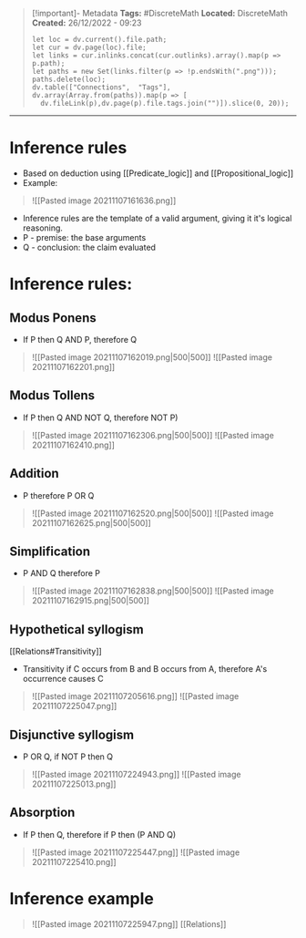 > [!important]- Metadata
> **Tags:** #DiscreteMath 
> **Located:** DiscreteMath
> **Created:** 26/12/2022 - 09:23
> ```dataviewjs
>let loc = dv.current().file.path;
>let cur = dv.page(loc).file;
>let links = cur.inlinks.concat(cur.outlinks).array().map(p => p.path);
>let paths = new Set(links.filter(p => !p.endsWith(".png")));
>paths.delete(loc);
>dv.table(["Connections",  "Tags"], dv.array(Array.from(paths)).map(p => [
>   dv.fileLink(p),dv.page(p).file.tags.join("")]).slice(0, 20));
> ```

___
# Inference rules
- Based on deduction using [[Predicate_logic]] and [[Propositional_logic]]
- Example:

> ![[Pasted image 20211107161636.png]]

- Inference rules are the template of a valid argument, giving it it's logical reasoning.
- P - premise: the base arguments
- Q - conclusion: the claim evaluated 
# Inference rules:
## Modus Ponens
- If P then Q AND P, therefore Q

> ![[Pasted image 20211107162019.png|500|500]]
> ![[Pasted image 20211107162201.png]]

## Modus Tollens
- If P then Q AND NOT Q, therefore NOT P)

> ![[Pasted image 20211107162306.png|500|500]]
>![[Pasted image 20211107162410.png]]

## Addition
- P therefore P OR Q

>![[Pasted image 20211107162520.png|500|500]]
>![[Pasted image 20211107162625.png|500|500]]

## Simplification
- P AND Q therefore P

>![[Pasted image 20211107162838.png|500|500]]
>![[Pasted image 20211107162915.png|500|500]]

## Hypothetical syllogism
[[Relations#Transitivity]]
- Transitivity if C occurs from B and B occurs from A, therefore A's occurrence causes C

> ![[Pasted image 20211107205616.png]]
![[Pasted image 20211107225047.png]]

## Disjunctive syllogism
- P OR Q, if NOT P then Q

> ![[Pasted image 20211107224943.png]]
![[Pasted image 20211107225013.png]]

## Absorption
- If P then Q, therefore if P then (P AND Q)

>![[Pasted image 20211107225447.png]]
>![[Pasted image 20211107225410.png]]

# Inference example

> ![[Pasted image 20211107225947.png]]
[[Relations]]
